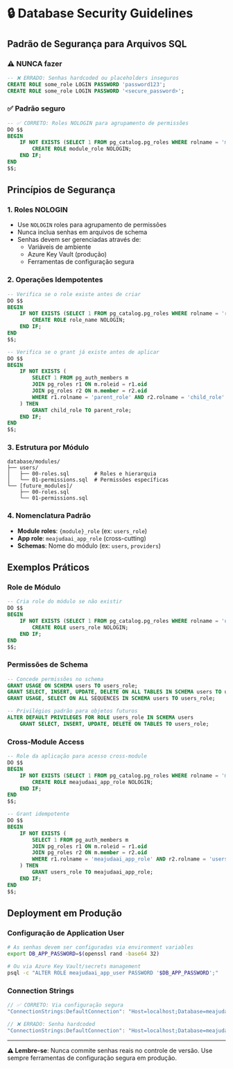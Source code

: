 # 🔒 Database Security Guidelines

## Padrão de Segurança para Arquivos SQL

### ⚠️ **NUNCA fazer**

```sql
-- ❌ ERRADO: Senhas hardcoded ou placeholders inseguros
CREATE ROLE some_role LOGIN PASSWORD 'password123';
CREATE ROLE some_role LOGIN PASSWORD '<secure_password>';
```

### ✅ **Padrão seguro**

```sql
-- ✅ CORRETO: Roles NOLOGIN para agrupamento de permissões
DO $$
BEGIN
    IF NOT EXISTS (SELECT 1 FROM pg_catalog.pg_roles WHERE rolname = 'module_role') THEN
        CREATE ROLE module_role NOLOGIN;
    END IF;
END
$$;
```

## Princípios de Segurança

### 1. **Roles NOLOGIN**
- Use `NOLOGIN` roles para agrupamento de permissões
- Nunca inclua senhas em arquivos de schema
- Senhas devem ser gerenciadas através de:
  - Variáveis de ambiente
  - Azure Key Vault (produção)
  - Ferramentas de configuração segura

### 2. **Operações Idempotentes**
```sql
-- Verifica se o role existe antes de criar
DO $$
BEGIN
    IF NOT EXISTS (SELECT 1 FROM pg_catalog.pg_roles WHERE rolname = 'role_name') THEN
        CREATE ROLE role_name NOLOGIN;
    END IF;
END
$$;

-- Verifica se o grant já existe antes de aplicar
DO $$
BEGIN
    IF NOT EXISTS (
        SELECT 1 FROM pg_auth_members m 
        JOIN pg_roles r1 ON m.roleid = r1.oid 
        JOIN pg_roles r2 ON m.member = r2.oid 
        WHERE r1.rolname = 'parent_role' AND r2.rolname = 'child_role'
    ) THEN
        GRANT child_role TO parent_role;
    END IF;
END
$$;
```

### 3. **Estrutura por Módulo**
```
database/modules/
├── users/
│   ├── 00-roles.sql        # Roles e hierarquia
│   └── 01-permissions.sql  # Permissões específicas
└── [future_modules]/
    ├── 00-roles.sql
    └── 01-permissions.sql
```

### 4. **Nomenclatura Padrão**
- **Module roles**: `{module}_role` (ex: `users_role`)
- **App role**: `meajudaai_app_role` (cross-cutting)
- **Schemas**: Nome do módulo (ex: `users`, `providers`)

## Exemplos Práticos

### Role de Módulo
```sql
-- Cria role do módulo se não existir
DO $$
BEGIN
    IF NOT EXISTS (SELECT 1 FROM pg_catalog.pg_roles WHERE rolname = 'users_role') THEN
        CREATE ROLE users_role NOLOGIN;
    END IF;
END
$$;
```

### Permissões de Schema
```sql
-- Concede permissões no schema
GRANT USAGE ON SCHEMA users TO users_role;
GRANT SELECT, INSERT, UPDATE, DELETE ON ALL TABLES IN SCHEMA users TO users_role;
GRANT USAGE, SELECT ON ALL SEQUENCES IN SCHEMA users TO users_role;

-- Privilégios padrão para objetos futuros
ALTER DEFAULT PRIVILEGES FOR ROLE users_role IN SCHEMA users 
    GRANT SELECT, INSERT, UPDATE, DELETE ON TABLES TO users_role;
```

### Cross-Module Access
```sql
-- Role da aplicação para acesso cross-module
DO $$
BEGIN
    IF NOT EXISTS (SELECT 1 FROM pg_catalog.pg_roles WHERE rolname = 'meajudaai_app_role') THEN
        CREATE ROLE meajudaai_app_role NOLOGIN;
    END IF;
END
$$;

-- Grant idempotente
DO $$
BEGIN
    IF NOT EXISTS (
        SELECT 1 FROM pg_auth_members m 
        JOIN pg_roles r1 ON m.roleid = r1.oid 
        JOIN pg_roles r2 ON m.member = r2.oid 
        WHERE r1.rolname = 'meajudaai_app_role' AND r2.rolname = 'users_role'
    ) THEN
        GRANT users_role TO meajudaai_app_role;
    END IF;
END
$$;
```

## Deployment em Produção

### Configuração de Application User
```bash
# As senhas devem ser configuradas via environment variables
export DB_APP_PASSWORD=$(openssl rand -base64 32)

# Ou via Azure Key Vault/secrets management
psql -c "ALTER ROLE meajudaai_app_user PASSWORD '$DB_APP_PASSWORD';"
```

### Connection Strings
```csharp
// ✅ CORRETO: Via configuração segura
"ConnectionStrings:DefaultConnection": "Host=localhost;Database=meajudaai;Username=app_user;Password=${DB_PASSWORD}"

// ❌ ERRADO: Senha hardcoded
"ConnectionStrings:DefaultConnection": "Host=localhost;Database=meajudaai;Username=app_user;Password=password123"
```

---

**⚠️ Lembre-se**: Nunca commite senhas reais no controle de versão. Use sempre ferramentas de configuração segura em produção.